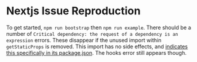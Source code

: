 # Nextjs Issue Reproduction

To get started, `npm run bootstrap` then `npm run example`. There should be a number of `Critical dependency: the request of a dependency is an expression` errors. These disappear if the unused import within `getStaticProps` is removed. This import has no side effects, and [indicates this specifically in its package.json](https://github.com/hashicorp/next-mdx-remote/blob/master/package.json#L63). The hooks error still appears though.
